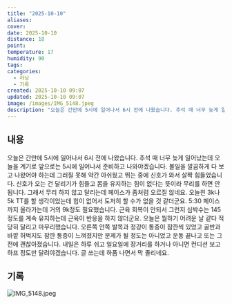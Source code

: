 ```yaml
---
title: "2025-10-10"
aliases:
cover:
date: 2025-10-10
distance: 18
point:
temperature: 17
humidity: 90
tags:
categories:
  - 러닝
  - 기록
created: 2025-10-10 09:07
updated: 2025-10-10 09:07
image: /images/IMG_5148.jpeg
description: "오늘은 간만에 5시에 일어나서 6시 전에 나왔습니다. 추석 때 너무 늦게 일어났는데 오늘을 계기로 앞으로는 5시에 일어나서 준비하고 나와야겠습니다. 볼일을 깔끔하게 다 보고 나왔어야 하는데 그러질 못해 약간 아쉬웠고 뛰는 중에 신호가 와서 살짝 힘들었습니다. 신호가 오는 건 달리기가 힘"
---
```

## 내용
오늘은 간만에 5시에 일어나서 6시 전에 나왔습니다. 추석 때 너무 늦게 일어났는데 오늘을 계기로 앞으로는 5시에 일어나서 준비하고 나와야겠습니다. 볼일을 깔끔하게 다 보고 나왔어야 하는데 그러질 못해 약간 아쉬웠고 뛰는 중에 신호가 와서 살짝 힘들었습니다. 신호가 오는 건 달리기가 힘들고 몸을 유지하는 힘이 없다는 뜻이라 무리를 하면 안됩니다. 그래서 무리 하지 않고 달리는데 페이스가 좀처럼 오르질 않네요. 
오늘읜 3k나 5k TT를 할 생각이었는데 힘이 없어서 도저히 할 수가 없을 것 같더군요. 5:30 페이스까지 올라가는데 거의 9k정도 필요했습니다. 근육 회복이 안되서 그런지 심박수는 145 정도를 계속 유지하는데 근육이 반응을 하지 않더군요.
오늘은 뭘하기 어려운 날 같다 적당히 달리고 마무리했습니다. 오른쪽 안쪽 발목과 정강이 통증이 잠깐씩 있었고 골반과 바깥 허벅지도 잠깐 통증이 느껴졌지만 문제가 될 정도는 아니었고 운동 끝나고 또는 그 전에 괜찮아졌습니다.
내일은 하루 쉬고 일요일에 장거리를 하거나 아니면 컨디션 보고 하프 정도만 달려야겠습니다.
글 쓰는데 하품 나면서 막 졸리네요.
## 기록
![IMG_5148.jpeg](/images/IMG_5148.jpeg)

